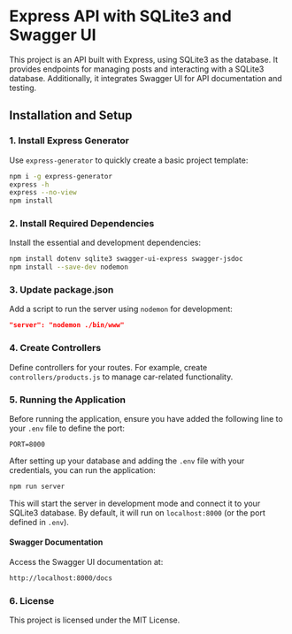 # Express API with SQLite3 and Swagger UI
This project is an API built with Express, using SQLite3 as the database.
It provides endpoints for managing posts and interacting with a SQLite3 database. Additionally, it integrates Swagger UI for API documentation and testing.


## Installation and Setup


### 1. Install Express Generator
Use `express-generator` to quickly create a basic project template:
```bash
npm i -g express-generator
express -h
express --no-view 
npm install
```


### 2. Install Required Dependencies
Install the essential and development dependencies:
```bash
npm install dotenv sqlite3 swagger-ui-express swagger-jsdoc
npm install --save-dev nodemon
```


### 3. Update package.json
Add a script to run the server using `nodemon` for development:
```json
"server": "nodemon ./bin/www"
```


### 4. Create Controllers
Define controllers for your routes. For example, create `controllers/products.js` to manage car-related functionality.


### 5. Running the Application
Before running the application, ensure you have added the following line to your `.env` file to define the port:
```env
PORT=8000
```
After setting up your database and adding the `.env` file with your credentials, you can run the application:
```bash
npm run server
```
This will start the server in development mode and connect it to your SQLite3 database. By default, it will run on `localhost:8000` (or the port defined in `.env`).

#### Swagger Documentation
Access the Swagger UI documentation at:
```bash
http://localhost:8000/docs
```


### 6. License
This project is licensed under the MIT License.